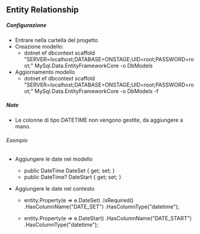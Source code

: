 Entity Relationship
-------------------
##### Configurazione
- Entrare nella cartella del progetto
- Creazione modello:
	- dotnet ef dbcontext scaffold "SERVER=localhost;DATABASE=ONSTAGE;UID=root;PASSWORD=root;" MySql.Data.EntityFrameworkCore -o DbModels
- Aggiornamento modello
	- dotnet ef dbcontext scaffold "SERVER=localhost;DATABASE=ONSTAGE;UID=root;PASSWORD=root;" MySql.Data.EntityFrameworkCore -o DbModels -f

##### Note
- Le colonne di tipo DATETIME non vengono gestite, da aggiungere a mano.

###### Esempio
- Aggiungere le date nel modello
	- public DateTime DateSet { get; set; }
	- public DateTime? DateStart { get; set; }

- Aggiungere le date nel contesto
	- entity.Property(e => e.DateSet)
		.IsRequired()
		.HasColumnName("DATE_SET")
		.HasColumnType("datetime");

	- entity.Property(e => e.DateStart)
		.HasColumnName("DATE_START")
		.HasColumnType("datetime");
